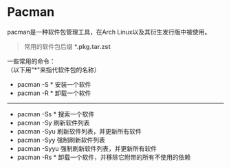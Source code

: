 # Pacman

pacman是一种软件包管理工具，在Arch Linux以及其衍生发行版中被使用。

> 常用的软件包后缀 **\*.pkg.tar.zst**

一些常用的命令：  
（以下用"*"来指代软件包的名称）

- pacman -S * 安装一个软件
- pacman -R * 卸载一个软件

---

- pacman -Ss * 搜索一个软件
- pacman -Sy 刷新软件列表
- pacman -Syu 刷新软件列表，并更新所有软件
- pacman -Syy 强制刷新软件列表
- pacman -Syyu 强制刷新软件列表，并更新所有软件
- pacman -Rs * 卸载一个软件，并移除它附带的所有不使用的依赖
